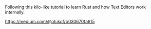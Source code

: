 Following this kilo-like tutorial to learn Rust and how Text Editors work internally.

https://medium.com/@otukof/b030670fa815
